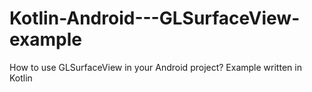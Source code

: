 # Kotlin-Android---GLSurfaceView-example
How to use GLSurfaceView in your Android project? Example written in Kotlin
